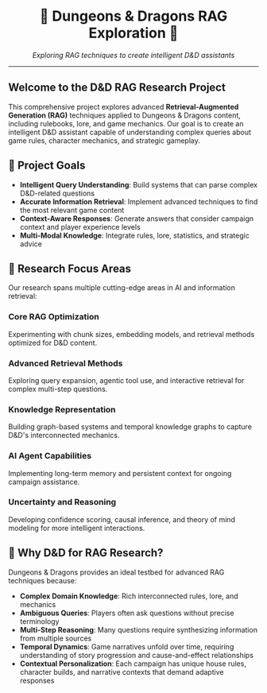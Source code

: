 <div align="center">
  <h1>🐉 Dungeons & Dragons RAG Exploration 🎲</h1>
  <p><em>Exploring RAG techniques to create intelligent D&D assistants</em></p>
</div>

---

## Welcome to the D&D RAG Research Project

This comprehensive project explores advanced **Retrieval-Augmented Generation (RAG)** techniques applied to Dungeons & Dragons content, including rulebooks, lore, and game mechanics. Our goal is to create an intelligent D&D assistant capable of understanding complex queries about game rules, character mechanics, and strategic gameplay.

## 🎯 Project Goals

- **Intelligent Query Understanding**: Build systems that can parse complex D&D-related questions
- **Accurate Information Retrieval**: Implement advanced techniques to find the most relevant game content
- **Context-Aware Responses**: Generate answers that consider campaign context and player experience levels
- **Multi-Modal Knowledge**: Integrate rules, lore, statistics, and strategic advice

## 🔬 Research Focus Areas

Our research spans multiple cutting-edge areas in AI and information retrieval:

### Core RAG Optimization
Experimenting with chunk sizes, embedding models, and retrieval methods optimized for D&D content.

### Advanced Retrieval Methods
Exploring query expansion, agentic tool use, and interactive retrieval for complex multi-step questions.

### Knowledge Representation
Building graph-based systems and temporal knowledge graphs to capture D&D's interconnected mechanics.

### AI Agent Capabilities
Implementing long-term memory and persistent context for ongoing campaign assistance.

### Uncertainty and Reasoning
Developing confidence scoring, causal inference, and theory of mind modeling for more intelligent interactions.

## 🎲 Why D&D for RAG Research?

Dungeons & Dragons provides an ideal testbed for advanced RAG techniques because:

- **Complex Domain Knowledge**: Rich interconnected rules, lore, and mechanics
- **Ambiguous Queries**: Players often ask questions without precise terminology
- **Multi-Step Reasoning**: Many questions require synthesizing information from multiple sources
- **Temporal Dynamics**: Game narratives unfold over time, requiring understanding of story progression and cause-and-effect relationships
- **Contextual Personalization**: Each campaign has unique house rules, character builds, and narrative contexts that demand adaptive responses
